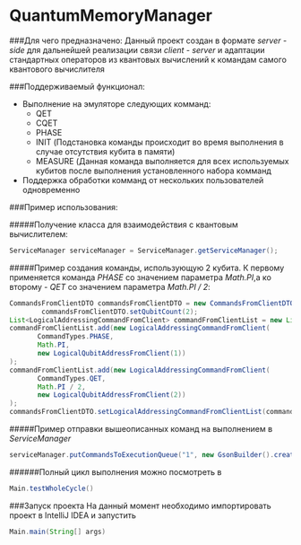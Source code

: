 # QuantumMemoryManager

###Для чего предназначено:
Данный проект создан в формате _server - side_ для дальнейшей реализации связи _client - server_ и адаптации стандартных операторов из квантовых вычислений к командам самого квантового вычислителя

###Поддерживаемый функционал:
* Выполнение на эмуляторе следующих комманд:
  * QET
  * CQET
  * PHASE
  * INIT (Подстановка команды происходит во время выполнения в случае отсутствия кубита в памяти)
  * MEASURE (Данная команда выполняется для всех используемых кубитов после выполнения установленного набора комманд
* Поддержка обработки комманд от нескольких пользователей одновременно

###Пример использования:

#####Получение класса для взаимодействия с квантовым вычислителем:
```java
ServiceManager serviceManager = ServiceManager.getServiceManager();
```

#####Пример создания команды, использующую 2 кубита. К первому применяется команда _PHASE_ со значением параметра _Math.PI_,а ко второму - _QET_ со значением параметра _Math.PI / 2_:
```java
CommandsFromClientDTO commandsFromClientDTO = new CommandsFromClientDTO();
        commandsFromClientDTO.setQubitCount(2);
List<LogicalAddressingCommandFromClient> commandFromClientList = new LinkedList<LogicalAddressingCommandFromClient>();
commandFromClientList.add(new LogicalAddressingCommandFromClient(
       CommandTypes.PHASE,
       Math.PI,
       new LogicalQubitAddressFromClient(1))
);
commandFromClientList.add(new LogicalAddressingCommandFromClient(
       CommandTypes.QET,
       Math.PI / 2,
       new LogicalQubitAddressFromClient(2))
);
commandsFromClientDTO.setLogicalAddressingCommandFromClientList(commandFromClientList);
```

#####Пример отправки вышеописанных команд на выполнением в _ServiceManager_
```java
serviceManager.putCommandsToExecutionQueue("1", new GsonBuilder().create().toJson(commandsFromClientDTO)); // 1 - userID
```
######Полный цикл выполнения можно посмотреть в
```java
Main.testWholeCycle()
```

###Запуск проекта
На данный момент необходимо импортировать проект в IntelliJ IDEA и запустить
```java
Main.main(String[] args)
```
